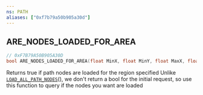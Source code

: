 ```yaml
---
ns: PATH
aliases: ["0xf7b79a50b905a30d"]
---
```

## ARE_NODES_LOADED_FOR_AREA

```c
// 0xF7B79A50B905A30D
bool ARE_NODES_LOADED_FOR_AREA(float MinX, float MinY, float MaxX, float MaxY);
```

Returns true if path nodes are loaded for the region specified Unlike [`LOAD_ALL_PATH_NODES`](#_0xD268DAE911420879)(), we don't return a bool for the initial request, so use this function to query if the nodes you want are loaded

